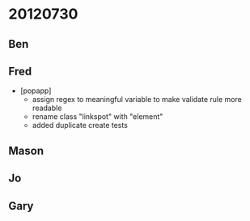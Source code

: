 # 20120730

## Ben



## Fred
- [popapp]
  - assign regex to meaningful variable to make validate rule more readable
  - rename class "linkspot" with "element"
  - added duplicate create tests



## Mason



## Jo



## Gary